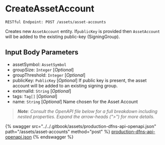 # CreateAssetAccount

`RESTful Endpoint: POST /assets/asset-accounts`

Creates new `AssetAccount` entity. If`publicKey` is provided then `AssetAccount` will be added to the existing public-key (SigningGroup).

## Input Body Parameters

* assetSymbol: `AssetSymbol`
* groupSize: `Integer` \[_Optional_]
* groupThreshold: `Integer` \[_Optional_]
* publicKey: `PublicKey` \[_Optional_] If public key is present, the asset account will be added to an existing signing group.
* externalId: `String` \[_Optional_]
* tags: `Tag[]` \[_Optional_]
* name: `String` \[_Optional_] Name chosen for the Asset Account

> _**Note**: Consult the OpenAPI file below for a full breakdown including nested properties.  Expand the arrow-heads (">") for more details._&#x20;

{% swagger src="../../.gitbook/assets/production-dfns-api-openapi.json" path="/assets/asset-accounts" method="post" %}
[production-dfns-api-openapi.json](../../.gitbook/assets/production-dfns-api-openapi.json)
{% endswagger %}
